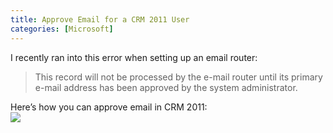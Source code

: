 ```yaml
---
title: Approve Email for a CRM 2011 User
categories: [Microsoft]
---
```



I recently ran into this error when setting up an email router: 

> This record will not be processed by the e-mail router until its primary e-mail address has been approved by the system administrator.

Here’s how you can approve email in CRM 2011:  
![][2]

 [2]: /assets/img/old/Approve-User-Email.png